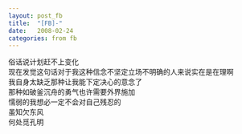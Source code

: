 ```yaml
---
layout: post_fb
title:  "[FB]-"
date:   2008-02-24
categories: from fb
---
```

俗话说计划赶不上变化  
现在发觉这句话对于我这种信念不坚定立场不明确的人来说实在是在理啊  
我自身太缺乏那种让我能下定决心的意念了  
那种如破釜沉舟的勇气也许需要外界施加  
懦弱的我想必一定不会对自己残忍的  
虽知欠东风  
何处觅孔明  